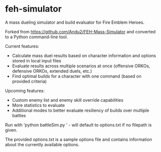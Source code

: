 # feh-simulator
A mass dueling simulator and build evaluator for Fire Emblem Heroes.

Forked from https://github.com/Andu2/FEH-Mass-Simulator and converted to a Python command-line tool.

Current features:
- Calculate mass duel results based on character information and options stored in local input files
- Evaluate results across multiple scenarios at once (offensive ORKOs, defensive ORKOs, extended duels, etc.)
- Find optimal builds for a character with one command (based on provided criteria)

Upcoming features:
- Custom enemy list and enemy skill override capabilities
- More statistics to evaluate
- Additional modes to better evaluate resiliency of builds over multiple battles

Run with 'python battleSim.py <INPUTFILEPATH>' - will default to options.txt if no filepath is given.

The provided options.txt is a sample options file and contains information about the currently available options.

